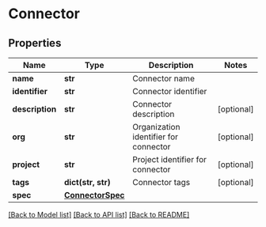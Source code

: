 # Connector

## Properties
Name | Type | Description | Notes
------------ | ------------- | ------------- | -------------
**name** | **str** | Connector name | 
**identifier** | **str** | Connector identifier | 
**description** | **str** | Connector description | [optional] 
**org** | **str** | Organization identifier for connector | [optional] 
**project** | **str** | Project identifier for connector | [optional] 
**tags** | **dict(str, str)** | Connector tags | [optional] 
**spec** | [**ConnectorSpec**](ConnectorSpec.md) |  | 

[[Back to Model list]](../README.md#documentation-for-models) [[Back to API list]](../README.md#documentation-for-api-endpoints) [[Back to README]](../README.md)

